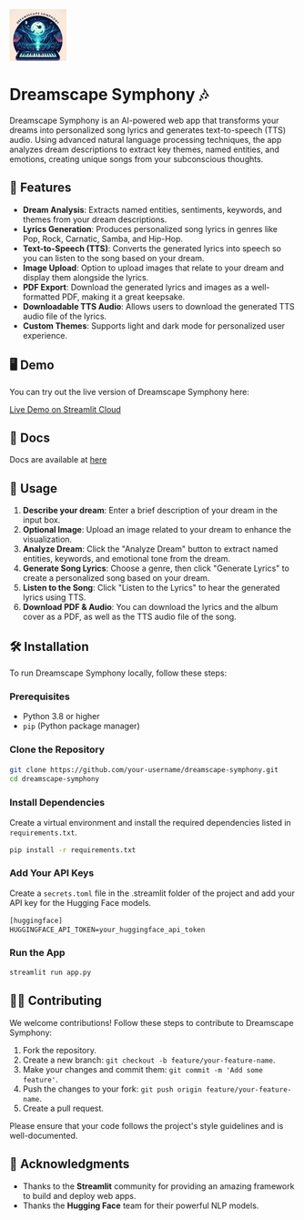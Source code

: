 ![Dreamscape Symphony](logo.png)
# Dreamscape Symphony 🎶


Dreamscape Symphony is an AI-powered web app that transforms your dreams into personalized song lyrics and generates text-to-speech (TTS) audio. Using advanced natural language processing techniques, the app analyzes dream descriptions to extract key themes, named entities, and emotions, creating unique songs from your subconscious thoughts.

## 🚀 Features

- **Dream Analysis**: Extracts named entities, sentiments, keywords, and themes from your dream descriptions.
- **Lyrics Generation**: Produces personalized song lyrics in genres like Pop, Rock, Carnatic, Samba, and Hip-Hop.
- **Text-to-Speech (TTS)**: Converts the generated lyrics into speech so you can listen to the song based on your dream.
- **Image Upload**: Option to upload images that relate to your dream and display them alongside the lyrics.
- **PDF Export**: Download the generated lyrics and images as a well-formatted PDF, making it a great keepsake.
- **Downloadable TTS Audio**: Allows users to download the generated TTS audio file of the lyrics.
- **Custom Themes**: Supports light and dark mode for personalized user experience.

## 🖥️ Demo

You can try out the live version of Dreamscape Symphony here:

[Live Demo on Streamlit Cloud](#https://dreamscape-symphony.streamlit.app/)

## 📖 Docs
Docs are available at [here](https://avaneesh2001.github.io/dreamscape-symphony/index.html)
## 📖 Usage

1. **Describe your dream**: Enter a brief description of your dream in the input box.
2. **Optional Image**: Upload an image related to your dream to enhance the visualization.
3. **Analyze Dream**: Click the "Analyze Dream" button to extract named entities, keywords, and emotional tone from the dream.
4. **Generate Song Lyrics**: Choose a genre, then click "Generate Lyrics" to create a personalized song based on your dream.
5. **Listen to the Song**: Click "Listen to the Lyrics" to hear the generated lyrics using TTS.
6. **Download PDF & Audio**: You can download the lyrics and the album cover as a PDF, as well as the TTS audio file of the song.


## 🛠️ Installation

To run Dreamscape Symphony locally, follow these steps:

### Prerequisites

- Python 3.8 or higher
- `pip` (Python package manager)

### Clone the Repository

```bash
git clone https://github.com/your-username/dreamscape-symphony.git
cd dreamscape-symphony
```

### Install Dependencies

Create a virtual environment and install the required dependencies listed in `requirements.txt`.

```bash
pip install -r requirements.txt
```

### Add Your API Keys

Create a `secrets.toml` file in the .streamlit folder of the project and add your API key for the Hugging Face models.

```
[huggingface]
HUGGINGFACE_API_TOKEN=your_huggingface_api_token
```

### Run the App

```bash
streamlit run app.py
```

## 🧑‍💻 Contributing

We welcome contributions! Follow these steps to contribute to Dreamscape Symphony:

1. Fork the repository.
2. Create a new branch: `git checkout -b feature/your-feature-name`.
3. Make your changes and commit them: `git commit -m 'Add some feature'`.
4. Push the changes to your fork: `git push origin feature/your-feature-name`.
5. Create a pull request.

Please ensure that your code follows the project's style guidelines and is well-documented.

## 💬 Acknowledgments

- Thanks to the **Streamlit** community for providing an amazing framework to build and deploy web apps.
- Thanks the **Hugging Face** team for their powerful NLP models.

